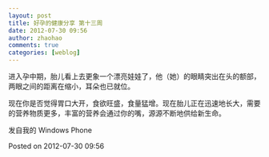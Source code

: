 ```yaml
---
layout: post
title: 好孕的健康分享 第十三周
date: 2012-07-30 09:56
author: zhaohao
comments: true
categories: [weblog]
---
```

进入孕中期，胎儿看上去更象一个漂亮娃娃了，他（她）的眼睛突出在头的额部，两眼之间的距离在缩小，耳朵也已就位。

现在你是否觉得胃口大开，食欲旺盛，食量猛增。现在胎儿正在迅速地长大，需要的营养物质更多，丰富的营养会通过你的嘴，源源不断地供给新生命。

发自我的 Windows Phone

Posted on 2012-07-30 09:56
